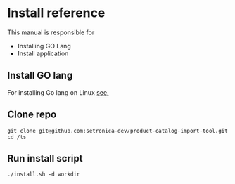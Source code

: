 # Install reference

This manual is responsible for

- Installing GO Lang
- Install application

## Install GO lang

For installing Go lang on Linux [see.](https://golang.org/doc/install)

## Clone repo

```git clone git@github.com:setronica-dev/product-catalog-import-tool.git```
```cd /ts```

## Run install script

```./install.sh -d workdir```
